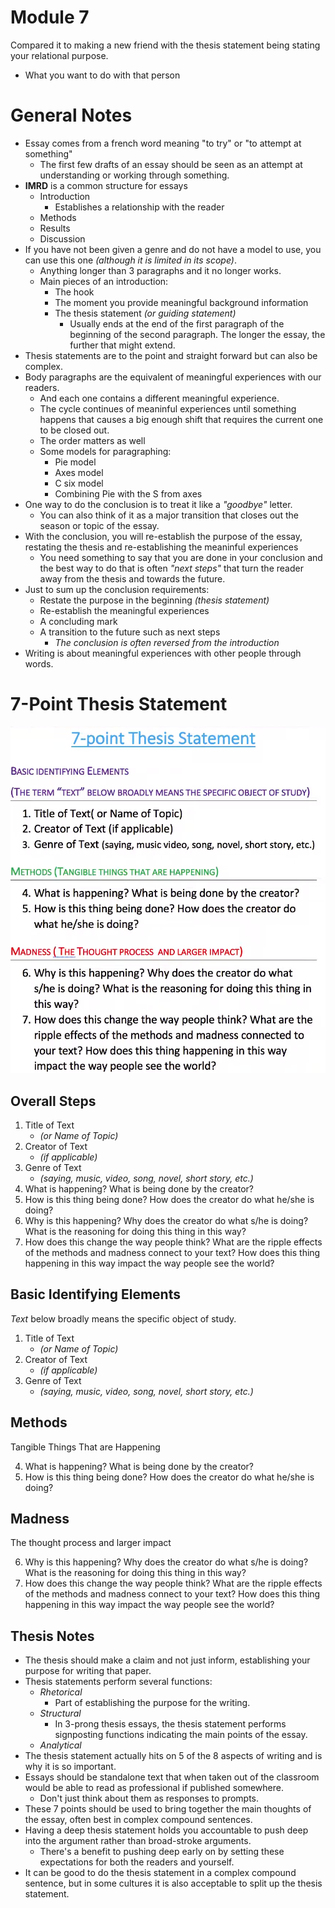 # Module 7

Compared it to making a new friend with the thesis statement being stating your relational purpose.

- What you want to do with that person

# General Notes

- Essay comes from a french word meaning "to try" or "to attempt at something"
  - The first few drafts of an essay should be seen as an attempt at understanding or working through something.
- **IMRD** is a common structure for essays
  - Introduction
    - Establishes a relationship with the reader
  - Methods
  - Results
  - Discussion
- If you have not been given a genre and do not have a model to use, you can use this one _(although it is limited in its scope)_.
  - Anything longer than 3 paragraphs and it no longer works.
  - Main pieces of an introduction:
    - The hook
    - The moment you provide meaningful background information
    - The thesis statement _(or guiding statement)_
      - Usually ends at the end of the first paragraph of the beginning of the second paragraph. The longer the essay, the further that might extend.
- Thesis statements are to the point and straight forward but can also be complex.
- Body paragraphs are the equivalent of meaningful experiences with our readers.
  - And each one contains a different meaningful experience.
  - The cycle continues of meaninful experiences until something happens that causes a big enough shift that requires the current one to be closed out.
  - The order matters as well
  - Some models for paragraphing:
    - Pie model
    - Axes model
    - C six model
    - Combining Pie with the S from axes
- One way to do the conclusion is to treat it like a _"goodbye"_ letter.
  - You can also think of it as a major transition that closes out the season or topic of the essay.
- With the conclusion, you will re-establish the purpose of the essay, restating the thesis and re-establishing the meaninful experiences
  - You need something to say that you are done in your conclusion and the best way to do that is often _"next steps"_ that turn the reader away from the thesis and towards the future.
- Just to sum up the conclusion requirements:
  - Restate the purpose in the beginning _(thesis statement)_
  - Re-establish the meaningful experiences
  - A concluding mark
  - A transition to the future such as next steps
    - _The conclusion is often reversed from the introduction_
- Writing is about meaningful experiences with other people through words.

# 7-Point Thesis Statement

![](assets/seven_point_thesis.png)

## Overall Steps

1. Title of Text
   - _(or Name of Topic)_
2. Creator of Text
   - _(if applicable)_
3. Genre of Text
   - _(saying, music, video, song, novel, short story, etc.)_
4. What is happening? What is being done by the creator?
5. How is this thing being done? How does the creator do what he/she is doing?
6. Why is this happening? Why does the creator do what s/he is doing? What is the reasoning for doing this thing in this way?
7. How does this change the way people think? What are the ripple effects of the methods and madness connect to your text? How does this thing happening in this way impact the way people see the world? 

## Basic Identifying Elements

_Text_ below broadly means the specific object of study.

1. Title of Text
   - _(or Name of Topic)_
2. Creator of Text
   - _(if applicable)_
3. Genre of Text
   - _(saying, music, video, song, novel, short story, etc.)_

## Methods

Tangible Things That are Happening

4. What is happening? What is being done by the creator?
5. How is this thing being done? How does the creator do what he/she is doing?

## Madness 

The thought process and larger impact

6. Why is this happening? Why does the creator do what s/he is doing? What is the reasoning for doing this thing in this way?
7. How does this change the way people think? What are the ripple effects of the methods and madness connect to your text? How does this thing happening in this way impact the way people see the world?

## Thesis Notes

- The thesis should make a claim and not just inform, establishing your purpose for writing that paper.
- Thesis statements perform several functions:
  - _Rhetorical_
    - Part of establishing the purpose for the writing.
  - _Structural_
    - In 3-prong thesis essays, the thesis statement performs signposting functions indicating the main points of the essay.
  - _Analytical_ 
- The thesis statement actually hits on 5 of the 8 aspects of writing and is why it is so important.
- Essays should be standalone text that when taken out of the classroom would be able to read as professional if published somewhere.
  - Don't just think about them as responses to prompts.
- These 7 points should be used to bring together the main thoughts of the essay, often best in complex compound sentences.
- Having a deep thesis statement holds you accountable to push deep into the argument rather than broad-stroke arguments.
  - There's a benefit to pushing deep early on by setting these expectations for both the readers and yourself.
- It can be good to do the thesis statement in a complex compound sentence, but in some cultures it is also acceptable to split up the thesis statement.